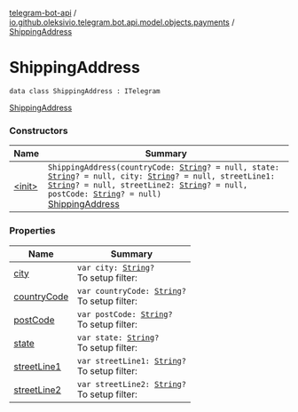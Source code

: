 [telegram-bot-api](../../index.md) / [io.github.oleksivio.telegram.bot.api.model.objects.payments](../index.md) / [ShippingAddress](./index.md)

# ShippingAddress

`data class ShippingAddress : ITelegram`

[ShippingAddress](https://core.telegram.org/bots/api/#shippingaddress)

### Constructors

| Name | Summary |
|---|---|
| [&lt;init&gt;](-init-.md) | `ShippingAddress(countryCode: `[`String`](https://kotlinlang.org/api/latest/jvm/stdlib/kotlin/-string/index.html)`? = null, state: `[`String`](https://kotlinlang.org/api/latest/jvm/stdlib/kotlin/-string/index.html)`? = null, city: `[`String`](https://kotlinlang.org/api/latest/jvm/stdlib/kotlin/-string/index.html)`? = null, streetLine1: `[`String`](https://kotlinlang.org/api/latest/jvm/stdlib/kotlin/-string/index.html)`? = null, streetLine2: `[`String`](https://kotlinlang.org/api/latest/jvm/stdlib/kotlin/-string/index.html)`? = null, postCode: `[`String`](https://kotlinlang.org/api/latest/jvm/stdlib/kotlin/-string/index.html)`? = null)`<br>[ShippingAddress](https://core.telegram.org/bots/api/#shippingaddress) |

### Properties

| Name | Summary |
|---|---|
| [city](city.md) | `var city: `[`String`](https://kotlinlang.org/api/latest/jvm/stdlib/kotlin/-string/index.html)`?`<br>To setup filter: |
| [countryCode](country-code.md) | `var countryCode: `[`String`](https://kotlinlang.org/api/latest/jvm/stdlib/kotlin/-string/index.html)`?`<br>To setup filter: |
| [postCode](post-code.md) | `var postCode: `[`String`](https://kotlinlang.org/api/latest/jvm/stdlib/kotlin/-string/index.html)`?`<br>To setup filter: |
| [state](state.md) | `var state: `[`String`](https://kotlinlang.org/api/latest/jvm/stdlib/kotlin/-string/index.html)`?`<br>To setup filter: |
| [streetLine1](street-line1.md) | `var streetLine1: `[`String`](https://kotlinlang.org/api/latest/jvm/stdlib/kotlin/-string/index.html)`?`<br>To setup filter: |
| [streetLine2](street-line2.md) | `var streetLine2: `[`String`](https://kotlinlang.org/api/latest/jvm/stdlib/kotlin/-string/index.html)`?`<br>To setup filter: |
